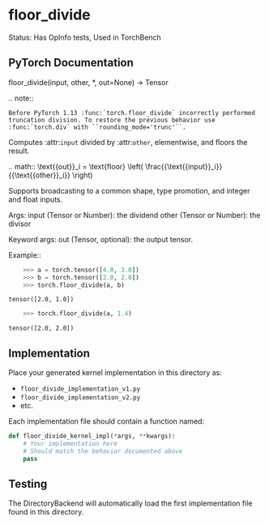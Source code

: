 # floor_divide

Status: Has OpInfo tests, Used in TorchBench

## PyTorch Documentation

floor_divide(input, other, *, out=None) -> Tensor

.. note::

    Before PyTorch 1.13 :func:`torch.floor_divide` incorrectly performed
    truncation division. To restore the previous behavior use
    :func:`torch.div` with ``rounding_mode='trunc'``.

Computes :attr:`input` divided by :attr:`other`, elementwise, and floors
the result.

.. math::
    \text{{out}}_i = \text{floor} \left( \frac{{\text{{input}}_i}}{{\text{{other}}_i}} \right)



Supports broadcasting to a common shape, type promotion, and integer and float inputs.

Args:
    input (Tensor or Number): the dividend
    other (Tensor or Number): the divisor

Keyword args:
    out (Tensor, optional): the output tensor.

Example::

```python
    >>> a = torch.tensor([4.0, 3.0])
    >>> b = torch.tensor([2.0, 2.0])
    >>> torch.floor_divide(a, b)
```
    tensor([2.0, 1.0])
```python
    >>> torch.floor_divide(a, 1.4)
```
    tensor([2.0, 2.0])

## Implementation

Place your generated kernel implementation in this directory as:
- `floor_divide_implementation_v1.py`
- `floor_divide_implementation_v2.py`
- etc.

Each implementation file should contain a function named:
```python
def floor_divide_kernel_impl(*args, **kwargs):
    # Your implementation here
    # Should match the behavior documented above
    pass
```

## Testing

The DirectoryBackend will automatically load the first implementation file found in this directory.
